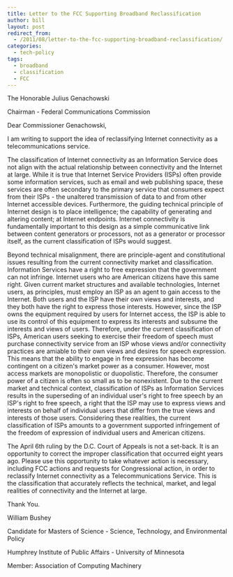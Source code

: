 ```yaml
---
title: Letter to the FCC Supporting Broadband Reclassification
author: bill
layout: post
redirect_from:
  - /2011/08/letter-to-the-fcc-supporting-broadband-reclassification/
categories:
  - tech-policy
tags:
  - broadband
  - classification
  - FCC
---
```

The Honorable Julius Genachowski

Chairman - Federal Communications Commission

Dear Commissioner Genachowski,

I am writing to support the idea of reclassifying Internet connectivity as a 
telecommunications service.

The classification of Internet connectivity as an Information Service does not
align with the actual relationship between connectivity and the Internet at
large. While it is true that Internet Service Providers (ISPs) often provide
some information services, such as email and web publishing space, these
services are often secondary to the primary service that consumers expect from
their ISPs - the unaltered transmission of data to and from other Internet
accessible devices. Furthermore, the guiding technical principle of Internet
design is to place intelligence; the capability of generating and altering
content; at Internet endpoints. Internet connectivity is fundamentally
important to this design as a simple communicative link between content
generators or processors, not as a generator or processor itself, as the
current classification of ISPs would suggest.

Beyond technical misalignment, there are principle-agent and constitutional
issues resulting from the current connectivity market and classification.
Information Services have a right to free expression that the government can
not infringe. Internet users who are American citizens have this same right.
Given current market structures and available technologies, Internet users, as
principles, must employ an ISP as an agent to gain access to the Internet. Both
users and the ISP have their own views and interests, and they both have the
right to express those interests. However, since the ISP owns the equipment
required by users for Internet access, the ISP is able to use its control of
this equipment to express its interests and subsume the interests and views of
users. Therefore, under the current classification of ISPs, American users
seeking to exercise their freedom of speech must purchase connectivity service
from an ISP whose views and/or connectivity practices are amiable to their own
views and desires for speech expression. This means that the ability to engage
in free expression has become contingent on a citizen's market power as a
consumer. However, most access markets are monopolistic or duopolistic.
Therefore, the consumer power of a citizen is often so small as to be
nonexistent. Due to the current market and technical context, classification of
ISPs as Information Services results in the superseding of an individual user's
right to free speech by an ISP's right to free speech, a right that the ISP may
use to express views and interests on behalf of individual users that differ
from the true views and interests of those users. Considering these realities,
the current classification of ISPs amounts to a government supported
infringement of the freedom of expression of individual users and American
citizens.

The April 6th ruling by the D.C. Court of Appeals is not a set-back. It is an
opportunity to correct the improper classification that occurred eight years
ago. Please use this opportunity to take whatever action is necessary,
including FCC actions and requests for Congressional action, in order to
reclassify Internet connectivity as a Telecommunications Service. This is the
classification that accurately reflects the technical, market, and legal
realities of connectivity and the Internet at large.

Thank You.

William Bushey

Candidate for Masters of Science - Science, Technology, and Environmental Policy

Humphrey Institute of Public Affairs - University of Minnesota

Member: Association of Computing Machinery
